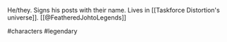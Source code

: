 He/they. Signs his posts with their name. Lives in [[Taskforce Distortion's universe]]. [[@FeatheredJohtoLegends]]

#characters #legendary 